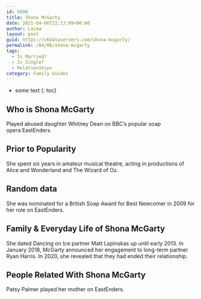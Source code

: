 ```yaml
---
id: 5898
title: Shona McGarty
date: 2021-04-06T22:13:09+00:00
author: Laima
layout: post
guid: https://ukdataservers.com/shona-mcgarty/
permalink: /04/06/shona-mcgarty
tags:
  - Is Married?
  - Is Single?
  - Relationships
category: Family Guides
---
```


* some text
{: toc}


## Who is Shona McGarty
                  
                  
                  
Played abused daughter Whitney Dean on BBC&#8217;s popular soap opera EastEnders.
                  
              
            
              
            
                
                
                
## Prior to Popularity
                  
                  
                  
She spent six years in amateur musical theatre, acting in productions of Alice and Wonderland and The Wizard of Oz.
                  
              
            
              
            
                
                
                
## Random data
                  
                  
                  
She was nominated for a British Soap Award for Best Newcomer in 2009 for her role on EastEnders.
                  
              
            
              
            
                
                
                
## Family & Everyday Life of Shona McGarty
                  
                  
                  
She dated Dancing on Ice partner Matt Lapinskas up until early 2013. In January 2018, McGarty announced her engagement to long-term partner Ryan Harris. In 2020, she revealed that they had ended their relationship.
                  
              
            
              
            
                
                
                
## People Related With Shona McGarty
                  
                  
                  
Patsy Palmer played her mother on EastEnders.
                  
              
            
              
            
                
              
            
              
              
            
            
              
            
          
          
          